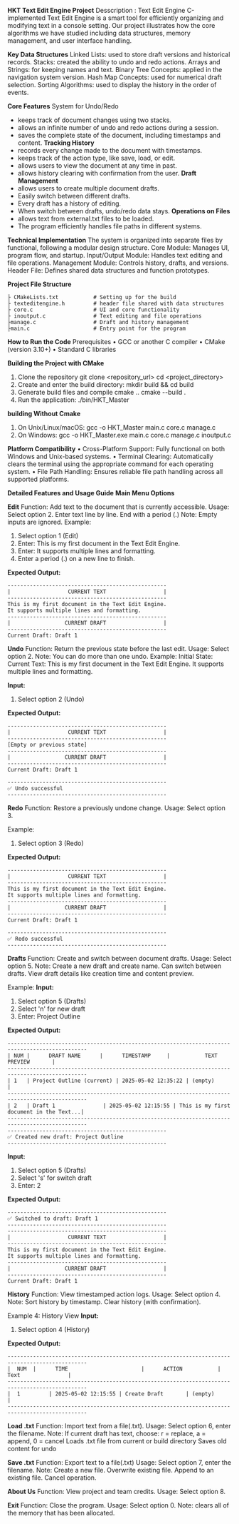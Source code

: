 **HKT Text Edit Engine Project**
Desscription : Text Edit Engine C-implemented Text Edit Engine is a smart tool for efficiently organizing and modifying text in a console setting. Our project illustrates how the core algorithms we have studied including data structures, memory management, and user interface handling.
 
**Key Data Structures**
Linked Lists: used to store draft versions and historical records.
Stacks: created the ability to undo and redo actions.
Arrays and Strings:  for keeping names and text.
Binary Tree Concepts: applied in the navigation system version.
Hash Map Concepts: used for numerical draft selection.
Sorting Algorithms: used to display the history in the order of events.
 
**Core Features**
System for Undo/Redo
-	keeps track of document changes using two stacks.
-	allows an infinite number of undo and redo actions during a session.
-	saves the complete state of the document, including timestamps and content.
**Tracking History**
-	records every change made to the document with timestamps.
-	keeps track of the action type, like save, load, or edit.
-	allows users to view the document at any time in past.
-	allows history clearing with confirmation from the user.
**Draft Management**
-	allows users to create multiple document drafts.
-	Easily switch between different drafts.
-	Every draft has a history of editing.
-	When switch between drafts, undo/redo data stays.
**Operations on Files**
- allows text from external.txt files to be loaded.
- The program efficiently handles file paths in different systems.
 
**Technical Implementation**
The system is organized into separate files by functional, following a modular design structure.
Core Module: Manages UI, program flow, and startup.
Input/Output Module: Handles text editing and file operations.
Management Module: Controls history, drafts, and versions.
Header File: Defines shared data structures and function prototypes.

**Project File Structure**
```
├ CMakeLists.txt           # Setting up for the build
├ texteditengine.h         # header file shared with data structures
├ core.c                   # UI and core functionality
├ inoutput.c               # Text editing and file operations
├manage.c                  # Draft and history management
├main.c                    # Entry point for the program
```

**How to Run the Code**
Prerequisites
•	GCC or another C compiler
•	CMake (version 3.10+)
•	Standard C libraries

**Building the Project with CMake**
1.	Clone the repository
git clone <repository_url>
cd <project_directory>
2.	Create and enter the build directory:
mkdir build && cd build
3.	Generate build files and compile
cmake ..
cmake --build .
4.	 Run the application:
./bin/HKT_Master

**building Without Cmake**
1.	  On Unix/Linux/macOS:
            gcc -o HKT_Master main.c core.c manage.c 
2.	  On Windows:
            gcc -o HKT_Master.exe main.c core.c manage.c inoutput.c 	
 
**Platform Compatibility**
•	Cross-Platform Support: Fully functional on both Windows and Unix-based systems.
•	Terminal Clearing: Automatically clears the terminal using the appropriate command for each operating system.
•	File Path Handling: Ensures reliable file path handling across all supported platforms.

**Detailed Features and Usage Guide**
**Main Menu Options**

**Edit**
Function: Add text to the document that is currently accessible.
Usage: Select option 2.
             Enter text line by line. End with a period (.)
Note: Empty inputs are ignored.
Example:
1. Select option 1 (Edit)
2. Enter: This is my first document in the Text Edit Engine.
3. Enter: It supports multiple lines and formatting.
4. Enter a period (.) on a new line to finish.

**Expected Output:**
```
--------------------------------------------------
|                  CURRENT TEXT                  |
--------------------------------------------------
This is my first document in the Text Edit Engine.
It supports multiple lines and formatting.
--------------------------------------------------
|                 CURRENT DRAFT                  |
--------------------------------------------------
Current Draft: Draft 1
```

**Undo**
Function: Return the previous state before the last edit.
Usage: Select option 2.
Note: You can do more than one undo.
Example: Initial State:
Current Text: This is my first document in the Text Edit Engine.
It supports multiple lines and formatting.

**Input:**
1. Select option 2 (Undo)

**Expected Output:**
```
--------------------------------------------------
|                  CURRENT TEXT                  |
--------------------------------------------------
[Empty or previous state]
--------------------------------------------------
|                 CURRENT DRAFT                  |
--------------------------------------------------
Current Draft: Draft 1

--------------------------------------------------
✅ Undo successful
--------------------------------------------------
```
**Redo**
Function: Restore a previously undone change.
Usage: Select option 3.

Example:
1. Select option 3 (Redo)

**Expected Output:**
```
--------------------------------------------------
|                  CURRENT TEXT                  |
--------------------------------------------------
This is my first document in the Text Edit Engine.
It supports multiple lines and formatting.
--------------------------------------------------
|                 CURRENT DRAFT                  |
--------------------------------------------------
Current Draft: Draft 1

--------------------------------------------------
✅ Redo successful
--------------------------------------------------
```

**Drafts**
Function: Create and switch between document drafts.
Usage: Select option 5.
Note: Create a new draft and create name.
Can switch between drafts.
View draft details like creation time and content preview.

Example:
**Input:**
1. Select option 5 (Drafts)
2. Select 'n' for new draft
3. Enter: Project Outline

**Expected Output:**
```
-----------------------------------------------------------------------------------------------
| NUM |      DRAFT NAME      |      TIMESTAMP     |           TEXT PREVIEW       |
-----------------------------------------------------------------------------------------------
| 1   | Project Outline (current) | 2025-05-02 12:35:22 | (empty)                  |
-----------------------------------------------------------------------------------------------
| 2   | Draft 1               | 2025-05-02 12:15:55 | This is my first document in the Text...| 
-----------------------------------------------------------------------------------------------
--------------------------------------------------
✅ Created new draft: Project Outline
--------------------------------------------------
```


**Input:**
1. Select option 5 (Drafts)
2. Select 's' for switch draft
3. Enter: 2

**Expected Output:**
```
--------------------------------------------------
✅ Switched to draft: Draft 1
--------------------------------------------------
--------------------------------------------------
|                  CURRENT TEXT                  |
--------------------------------------------------
This is my first document in the Text Edit Engine.
It supports multiple lines and formatting.
--------------------------------------------------
|                 CURRENT DRAFT                  |
--------------------------------------------------
Current Draft: Draft 1
```

**History**
Function: View timestamped action logs.
Usage: Select option 4.
Note:
Sort history by timestamp.
Clear history (with confirmation).

Example 4: History View
**Input:**
1. Select option 4 (History)

**Expected Output:**
```
-----------------------------------------------------------------------------------------------
|  NUM  |      TIME                       |      ACTION           |               Text               |
-----------------------------------------------------------------------------------------------
|  1         | 2025-05-02 12:15:55 | Create Draft       | (empty)                     |
-----------------------------------------------------------------------------------------------
```

**Load .txt**
Function: Import text from a file(.txt).
Usage: Select option 6, enter the filename.
Note: If current draft has text, choose:
r = replace, a = append, 0 = cancel
Loads .txt file from current or build directory
Saves old content for undo

**Save .txt**
Function: Export text to a file(.txt)
Usage: Select option 7, enter the filename.
Note: Create a new file.
Overwrite existing file.
Append to an existing file.
Cancel operation.

**About Us**
Function: View project and team credits.
Usage: Select option 8.

**Exit**
Function: Close the program.
Usage: Select option 0.
Note: clears all of the memory that has been allocated.
